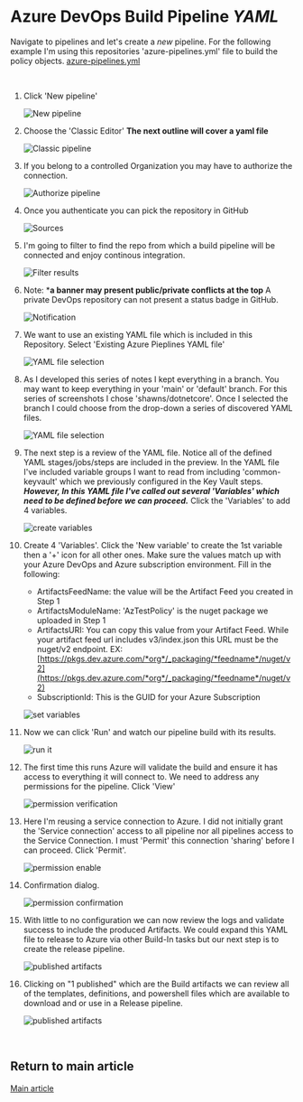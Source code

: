 # Azure DevOps Build Pipeline ***YAML***

Navigate to pipelines and let's create a *new* pipeline.  For the following example I'm using this repositories 'azure-pipelines.yml' file to build the policy objects.  [azure-pipelines.yml](https://github.com/shawnadrockleonard/Azure/blob/shawns/dotnetcore/azure-pipelines.yml)

&nbsp;

1. Click 'New pipeline'

    ![New pipeline](./docs/pipe02_01.png)
1. Choose the 'Classic Editor' **The next outline will cover a yaml file**

    ![Classic pipeline](./docs/pipe02_02.png)
1. If you belong to a controlled Organization you may have to authorize the connection.

    ![Authorize pipeline](./docs/pipe02_03.png)
1. Once you authenticate you can pick the repository in GitHub

    ![Sources](./docs/pipe02_04.png)

1. I'm going to filter to find the repo from which a build pipeline will be connected and enjoy continous integration.

    ![Filter results](./docs/pipe02_05.png)

1. Note: ***a banner may present public/private conflicts at the top** A private DevOps repository can not present a status badge in GitHub.

    ![Notification](./docs/pipe02_06.png)

1. We want to use an existing YAML file which is included in this Repository.  Select 'Existing Azure Pieplines YAML file'

    ![YAML file selection](./docs/pipe02_07.png)

1. As I developed this series of notes I kept everything in a branch.  You may want to keep everything in your 'main' or 'default' branch.  For this series of screenshots I chose 'shawns/dotnetcore'.  Once I selected the branch I could choose from the drop-down a series of discovered YAML files.  

    ![YAML file selection](./docs/pipe02_08.png)

1. The next step is a review of the YAML file.  Notice all of the defined YAML stages/jobs/steps are included in the preview.   In the YAML file I've included variable groups I want to read from including 'common-keyvault' which we previously configured in the Key Vault steps.  ***However, In this YAML file I've called out several 'Variables' which need to be defined before we can proceed.***  Click the 'Variables' to add 4 variables.

    ![create variables](./docs/pipe02_09.png)

1. Create 4 'Variables'.  Click the 'New variable' to create the 1st variable then a '+' icon for all other ones.  Make sure the values match up with your Azure DevOps and Azure subscription environment.  Fill in the following:
    - ArtifactsFeedName: the value will be the Artifact Feed you created in Step 1
    - ArtifactsModuleName: 'AzTestPolicy' is the nuget package we uploaded in Step 1
    - ArtifactsURI: You can copy this value from your Artifact Feed.  While your artifact feed url includes v3/index.json this URL must be the nuget/v2 endpoint. EX: [https://pkgs.dev.azure.com/*org*/_packaging/*feedname*/nuget/v2](https://pkgs.dev.azure.com/*org*/_packaging/*feedname*/nuget/v2)
    - SubscriptionId: This is the GUID for your Azure Subscription

    ![set variables](./docs/pipe02_10.png)

1. Now we can click 'Run' and watch our pipeline build with its results.

    ![run it](./docs/pipe02_11.png)

1. The first time this runs Azure will validate the build and ensure it has access to everything it will connect to.  We need to address any permissions for the pipeline.  Click 'View'

    ![permission verification](./docs/pipe02_12.png)

1. Here I'm reusing a service connection to Azure.  I did not initially grant the 'Service connection' access to all pipeline nor all pipelines access to the Service Connection.  I must 'Permit' this connection 'sharing' before I can proceed.  Click 'Permit'.

    ![permission enable](./docs/pipe02_13.png)

1. Confirmation dialog.

    ![permission confirmation](./docs/pipe02_14.png)

1. With little to no configuration we can now review the logs and validate success to include the produced Artifacts.  We could expand this YAML file to release to Azure via other Build-In tasks but our next step is to create the release pipeline.

    ![published artifacts](./docs/pipe02_15.png)

1. Clicking on "1 published" which are the Build artifacts we can review all of the templates, definitions, and powershell files which are available to download and or use in a Release pipeline.

    ![published artifacts](./docs/pipe02_16.png)

&nbsp;

## Return to main article

[Main article](./readme.md#step-05-azure-devops-release-pipeline-with-gated-deployment)
